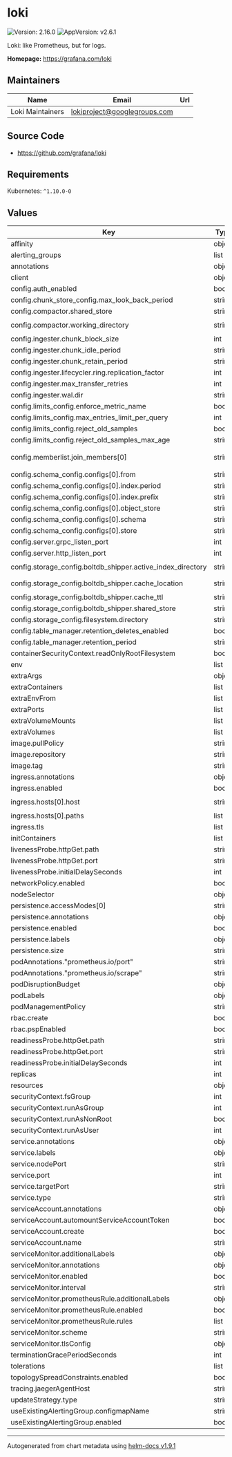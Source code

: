 # loki

![Version: 2.16.0](https://img.shields.io/badge/Version-2.16.0-informational?style=flat-square) ![AppVersion: v2.6.1](https://img.shields.io/badge/AppVersion-v2.6.1-informational?style=flat-square)

Loki: like Prometheus, but for logs.

**Homepage:** <https://grafana.com/loki>

## Maintainers

| Name | Email | Url |
| ---- | ------ | --- |
| Loki Maintainers | <lokiproject@googlegroups.com> |  |

## Source Code

* <https://github.com/grafana/loki>

## Requirements

Kubernetes: `^1.10.0-0`

## Values

| Key | Type | Default | Description |
|-----|------|---------|-------------|
| affinity | object | `{}` |  |
| alerting_groups | list | `[]` |  |
| annotations | object | `{}` |  |
| client | object | `{}` |  |
| config.auth_enabled | bool | `false` |  |
| config.chunk_store_config.max_look_back_period | string | `"0s"` |  |
| config.compactor.shared_store | string | `"filesystem"` |  |
| config.compactor.working_directory | string | `"/data/loki/boltdb-shipper-compactor"` |  |
| config.ingester.chunk_block_size | int | `262144` |  |
| config.ingester.chunk_idle_period | string | `"3m"` |  |
| config.ingester.chunk_retain_period | string | `"1m"` |  |
| config.ingester.lifecycler.ring.replication_factor | int | `1` |  |
| config.ingester.max_transfer_retries | int | `0` |  |
| config.ingester.wal.dir | string | `"/data/loki/wal"` |  |
| config.limits_config.enforce_metric_name | bool | `false` |  |
| config.limits_config.max_entries_limit_per_query | int | `5000` |  |
| config.limits_config.reject_old_samples | bool | `true` |  |
| config.limits_config.reject_old_samples_max_age | string | `"168h"` |  |
| config.memberlist.join_members[0] | string | `"{{ include \"loki.fullname\" . }}-memberlist"` |  |
| config.schema_config.configs[0].from | string | `"2020-10-24"` |  |
| config.schema_config.configs[0].index.period | string | `"24h"` |  |
| config.schema_config.configs[0].index.prefix | string | `"index_"` |  |
| config.schema_config.configs[0].object_store | string | `"filesystem"` |  |
| config.schema_config.configs[0].schema | string | `"v11"` |  |
| config.schema_config.configs[0].store | string | `"boltdb-shipper"` |  |
| config.server.grpc_listen_port | int | `9095` |  |
| config.server.http_listen_port | int | `3100` |  |
| config.storage_config.boltdb_shipper.active_index_directory | string | `"/data/loki/boltdb-shipper-active"` |  |
| config.storage_config.boltdb_shipper.cache_location | string | `"/data/loki/boltdb-shipper-cache"` |  |
| config.storage_config.boltdb_shipper.cache_ttl | string | `"24h"` |  |
| config.storage_config.boltdb_shipper.shared_store | string | `"filesystem"` |  |
| config.storage_config.filesystem.directory | string | `"/data/loki/chunks"` |  |
| config.table_manager.retention_deletes_enabled | bool | `false` |  |
| config.table_manager.retention_period | string | `"0s"` |  |
| containerSecurityContext.readOnlyRootFilesystem | bool | `true` |  |
| env | list | `[]` |  |
| extraArgs | object | `{}` |  |
| extraContainers | list | `[]` |  |
| extraEnvFrom | list | `[]` |  |
| extraPorts | list | `[]` |  |
| extraVolumeMounts | list | `[]` |  |
| extraVolumes | list | `[]` |  |
| image.pullPolicy | string | `"IfNotPresent"` |  |
| image.repository | string | `"grafana/loki"` |  |
| image.tag | string | `"2.6.1"` |  |
| ingress.annotations | object | `{}` |  |
| ingress.enabled | bool | `false` |  |
| ingress.hosts[0].host | string | `"chart-example.local"` |  |
| ingress.hosts[0].paths | list | `[]` |  |
| ingress.tls | list | `[]` |  |
| initContainers | list | `[]` |  |
| livenessProbe.httpGet.path | string | `"/ready"` |  |
| livenessProbe.httpGet.port | string | `"http-metrics"` |  |
| livenessProbe.initialDelaySeconds | int | `45` |  |
| networkPolicy.enabled | bool | `false` |  |
| nodeSelector | object | `{}` |  |
| persistence.accessModes[0] | string | `"ReadWriteOnce"` |  |
| persistence.annotations | object | `{}` |  |
| persistence.enabled | bool | `false` |  |
| persistence.labels | object | `{}` |  |
| persistence.size | string | `"10Gi"` |  |
| podAnnotations."prometheus.io/port" | string | `"http-metrics"` |  |
| podAnnotations."prometheus.io/scrape" | string | `"true"` |  |
| podDisruptionBudget | object | `{}` |  |
| podLabels | object | `{}` |  |
| podManagementPolicy | string | `"OrderedReady"` |  |
| rbac.create | bool | `true` |  |
| rbac.pspEnabled | bool | `true` |  |
| readinessProbe.httpGet.path | string | `"/ready"` |  |
| readinessProbe.httpGet.port | string | `"http-metrics"` |  |
| readinessProbe.initialDelaySeconds | int | `45` |  |
| replicas | int | `1` |  |
| resources | object | `{}` |  |
| securityContext.fsGroup | int | `10001` |  |
| securityContext.runAsGroup | int | `10001` |  |
| securityContext.runAsNonRoot | bool | `true` |  |
| securityContext.runAsUser | int | `10001` |  |
| service.annotations | object | `{}` |  |
| service.labels | object | `{}` |  |
| service.nodePort | string | `nil` |  |
| service.port | int | `3100` |  |
| service.targetPort | string | `"http-metrics"` |  |
| service.type | string | `"ClusterIP"` |  |
| serviceAccount.annotations | object | `{}` |  |
| serviceAccount.automountServiceAccountToken | bool | `true` |  |
| serviceAccount.create | bool | `true` |  |
| serviceAccount.name | string | `nil` |  |
| serviceMonitor.additionalLabels | object | `{}` |  |
| serviceMonitor.annotations | object | `{}` |  |
| serviceMonitor.enabled | bool | `false` |  |
| serviceMonitor.interval | string | `""` |  |
| serviceMonitor.prometheusRule.additionalLabels | object | `{}` |  |
| serviceMonitor.prometheusRule.enabled | bool | `false` |  |
| serviceMonitor.prometheusRule.rules | list | `[]` |  |
| serviceMonitor.scheme | string | `nil` |  |
| serviceMonitor.tlsConfig | object | `{}` |  |
| terminationGracePeriodSeconds | int | `4800` |  |
| tolerations | list | `[]` |  |
| topologySpreadConstraints.enabled | bool | `false` |  |
| tracing.jaegerAgentHost | string | `nil` |  |
| updateStrategy.type | string | `"RollingUpdate"` |  |
| useExistingAlertingGroup.configmapName | string | `""` |  |
| useExistingAlertingGroup.enabled | bool | `false` |  |

----------------------------------------------
Autogenerated from chart metadata using [helm-docs v1.9.1](https://github.com/norwoodj/helm-docs/releases/v1.9.1)
